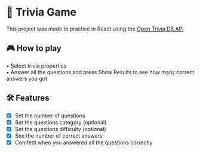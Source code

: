 # :game_die: Trivia Game

This project was made to practice in React using  the [Open Trivia DB API](https://opentdb.com/)

##  :video_game: How to play

:black_small_square: Select trivia properties <br />
:black_small_square: Answer all the questions and press Show Results to see how many correct answers you got

##  :hammer_and_wrench: Features
- [x] Set the number of questions <br />
- [x] Set the questions category (optional) <br />
- [x] Set the questions difficulty (optional) <br />
- [x] See the number of correct answers <br />
- [x] Comfetti when you answered all the questions correctly
